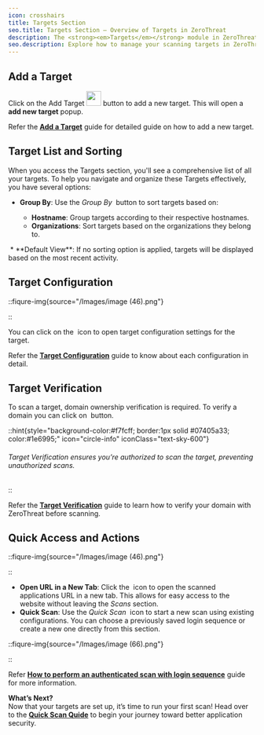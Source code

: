 ```yaml
---
icon: crosshairs
title: Targets Section
seo.title: Targets Section – Overview of Targets in ZeroThreat
description: The <strong><em>Targets</em></strong> module in ZeroThreat allows you to define and manage the web applications you want to scan. Here, you can add URLs, configure and verify new targets, map target environment type, and manage organization to streamline vulnerability assessments and ensure accurate, secure web app scanning. 
seo.description: Explore how to manage your scanning targets in ZeroThreat—Add, verify and configure web apps or APIs for security testing with ease.
---
```


## Add a Target

Click on the Add Target <span><img src="/Images/image (49).png" alt="" width="30px" data-size="line"></span> button to add a new target. This will open a **add new target** popup.

Refer the [**Add a Target**](add-a-target 'mention') guide for detailed guide on how to add a new target.

## Target List and Sorting

When you access the Targets section, you'll see a comprehensive list of all your targets. To help you navigate and organize these Targets effectively, you have several options:

- **Group By**: Use the _Group By_ <img src="/Images/image (54).png" alt="" data-size="line"> button to sort targets based on:

  - **Hostname**: Group targets according to their respective hostnames.
  - **Organizations**: Sort targets based on the organizations they belong to.

<img src="/Images/image (53).png" alt="">
* **Default View**: If no sorting option is applied, targets will be displayed based on the most recent activity.

## Target Configuration&#x20;

::fiqure-img{source="/Images/image (46).png"}

<!-- <img src="/Images/image (46).png" alt="" > -->

::

You can click on the <span><img src="/Images/image (47).png" alt="" data-size="original"></span> icon to open target configuration settings for the target.

Refer the [**Target Configuration**](target-configuration 'mention') guide to know about each configuration in detail.

## Target Verification

To scan a target, domain ownership verification is required. To verify a domain you can click on <span><img src="/Images/image (48).png" alt="" data-size="original"></span> button.

::hint{style="background-color:#f7fcff; border:1px solid #07405a33; color:#1e6995;" icon="circle-info" iconClass="text-sky-600"}

<h6> Target Verification ensures you’re authorized to scan the target, preventing unauthorized scans.</h6>
::

Refer the [**Target Verification**](target-verification 'mention') guide to learn how to verify your domain with ZeroThreat before scanning.

## Quick Access and Actions

::fiqure-img{source="/Images/image (46).png"}

<!-- <img src="/Images/image (46).png" alt="" > -->

::

- **Open URL in a New Tab**: Click the <img src="/Images/image (63).png" alt="" style="display:inline" > icon to open the scanned applications URL in a new tab. This allows for easy access to the website without leaving the _Scans_ section.
- **Quick Scan**: Use the _Quick Scan_ <img src="/Images/image (65).png" alt="" style="display:inline"> icon to start a new scan using existing configurations. You can choose a previously saved login sequence or create a new one directly from this section.

::fiqure-img{source="/Images/image (66).png"}

<!-- <img src="/Images/image (66).png" alt="" > -->

::

Refer [**How to perform an authenticated scan with login sequence**](../getting-started/authenticated-scan/scan-with-login-sequence#how-to-perform-an-authenticated-scan-with-login-sequence 'mention') guide for more information.

**What’s Next?**\
Now that your targets are set up, it’s time to run your first scan! Head over to the [**Quick Scan Quide**](../getting-started/quick-scan-guide 'mention') to begin your journey toward better application security.
